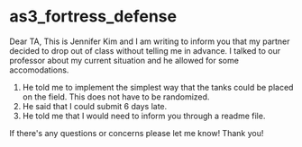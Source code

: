 # as3_fortress_defense

Dear TA,
This is Jennifer Kim and I am writing to inform you that my partner decided to drop out of class without telling me in advance.
I talked to our professor about my current situation and he allowed for some accomodations.
1. He told me to implement the simplest way that the tanks could be placed on the field. This does not have to be randomized.
2. He said that I could submit 6 days late.
3. He told me that I would need to inform you through a readme file.

If there's any questions or concerns please let me know! 
Thank you!
